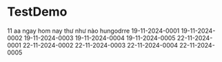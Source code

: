 # TestDemo
11
aa
ngay
hom nay
thư như nào
hungodrre
19-11-2024-0001
19-11-2024-0002
19-11-2024-0003
19-11-2024-0004
19-11-2024-0005
22-11-2024-0001
22-11-2024-0002
22-11-2024-0003
22-11-2024-0004
22-11-2024-0005
